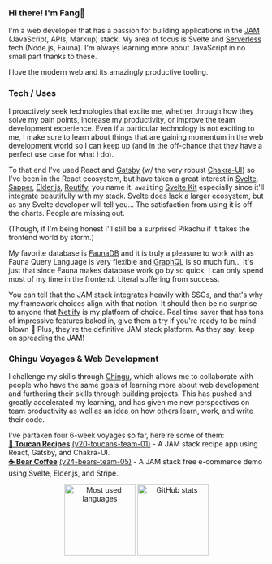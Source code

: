 ### Hi there! I'm Fang🦁

I'm a web developer that has a passion for building applications in the [JAM](https://www.netlify.com/jamstack/) (JavaScript, APIs, Markup) stack. My area of focus is Svelte and [Serverless](https://serverless.css-tricks.com/about/) tech (Node.js, Fauna). I'm always learning more about JavaScript in no small part thanks to these.

I love the modern web and its amazingly productive tooling. 

### Tech / Uses

I proactively seek technologies that excite me, whether through how they solve my pain points, increase my productivity, or improve the team development experience. Even if a particular technology is not exciting to me, I make sure to learn about things that are gaining momentum in the web development world so I can keep up (and in the off-chance that they have a perfect use case for what I do).

To that end I've used React and [Gatsby](https://www.gatsbyjs.com/) (w/ the very robust [Chakra-UI](https://chakra-ui.com/)) so I've been in the React ecosystem, but have taken a great interest in [Svelte](https://svelte.dev/). [Sapper](https://sapper.svelte.dev/), [Elder.js](https://elderguide.com/tech/elderjs/), [Routify](https://routify.dev/), you name it. `await`ing [Svelte Kit](https://svelte.dev/blog/whats-the-deal-with-sveltekit) especially since it'll integrate beautifully with my stack.  Svelte does lack a larger ecosystem, but as any Svelte developer will tell you... The satisfaction from using it is off the charts. People are missing out. 

(Though, if I'm being honest I'll still be a surprised Pikachu if it takes the frontend world by storm.)

My favorite database is [FaunaDB](https://fauna.com/) and it is truly a pleasure to work with as Fauna Query Language is very flexible and [GraphQL](https://graphql.org/) is so much fun... It's just that since Fauna makes database work go by so quick, I can only spend most of my time in the frontend. Literal suffering from success.

You can tell that the JAM stack integrates heavily with SSGs, and that's why my framework choices align with that notion. It should then be no surprise to anyone that [Netlify](https://www.netlify.com/) is my platform of choice. Real time saver that has tons of impressive features baked in, give them a try if you're ready to be mind-blown 🤯 Plus, they're the definitive JAM stack platform. As they say, keep on spreading the JAM!

### Chingu Voyages & Web Development

I challenge my skills through [Chingu](https://www.chingu.io/), which allows me to collaborate with people who have the same goals of learning more about web development and furthering their skills through building projects. This has pushed and greatly accelerated my learning, and has given me new perspectives on team productivity as well as an idea on how others learn, work, and write their code.

I've partaken four 6-week voyages so far, here're some of them:  
[**📃 Toucan Recipes**](https://toucanrecipes.netlify.app/) [(v20-toucans-team-01)](https://github.com/chingu-voyages/v20-toucans-team-01)  - A JAM stack recipe app using React, Gatsby, and Chakra-UI.  
[**☕ Bear Coffee**](https://bearcoffee.netlify.app/) [(v24-bears-team-05)](https://github.com/chingu-voyages/v24-bears-team-05)  - A JAM stack free e-commerce demo using Svelte, Elder.js, and Stripe.

<p align="center">
  <img height="140" src="https://github-readme-stats.vercel.app/api/top-langs/?username=armchair-traveller&layout=compact&hide=makefile&theme=nord" alt="Most used languages" />
  <img height="140" src="https://github-readme-stats.vercel.app/api?username=armchair-traveller&show_icons=true&count_private=true&hide=stars,prs&theme=nord" alt="GitHub stats" />
</p>
